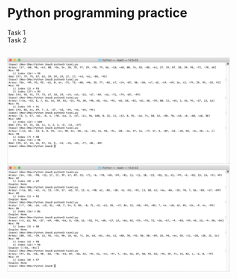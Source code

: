 # Python programming practice 
Task 1
<br>
Task 2

<br>
<img src="Images/Screenshot-1_Task-1.png" width="auto" title="hover text">
<img src="Images/Screenshot-1_Task-2.png" width="auto" alt="accessibility text">
